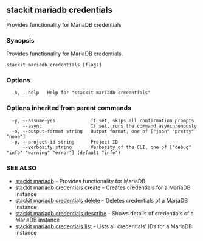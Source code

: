 ## stackit mariadb credentials

Provides functionality for MariaDB credentials

### Synopsis

Provides functionality for MariaDB credentials.

```
stackit mariadb credentials [flags]
```

### Options

```
  -h, --help   Help for "stackit mariadb credentials"
```

### Options inherited from parent commands

```
  -y, --assume-yes             If set, skips all confirmation prompts
      --async                  If set, runs the command asynchronously
  -o, --output-format string   Output format, one of ["json" "pretty" "none"]
  -p, --project-id string      Project ID
      --verbosity string       Verbosity of the CLI, one of ["debug" "info" "warning" "error"] (default "info")
```

### SEE ALSO

* [stackit mariadb](./stackit_mariadb.md)	 - Provides functionality for MariaDB
* [stackit mariadb credentials create](./stackit_mariadb_credentials_create.md)	 - Creates credentials for a MariaDB instance
* [stackit mariadb credentials delete](./stackit_mariadb_credentials_delete.md)	 - Deletes credentials of a MariaDB instance
* [stackit mariadb credentials describe](./stackit_mariadb_credentials_describe.md)	 - Shows details of credentials of a MariaDB instance
* [stackit mariadb credentials list](./stackit_mariadb_credentials_list.md)	 - Lists all credentials' IDs for a MariaDB instance


